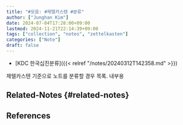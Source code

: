 ```yaml
---
title: "#모음: #제텔카스텐 #분류"
author: ["Junghan Kim"]
date: 2024-07-04T17:28:00+09:00
lastmod: 2024-11-21T22:14:39+09:00
tags: ["collection", "notes", "zettelkasten"]
categories: ["Note"]
draft: false
---
```


-   [KDC 한국십진분류]({{< relref "/notes/20240312T142358.md" >}})

제텔카스텐 기준으로 노트를 분류할 경우 목록. 내부용


## Related-Notes {#related-notes}

## References

<style>.csl-entry{text-indent: -1.5em; margin-left: 1.5em;}</style><div class="csl-bib-body">
</div>
